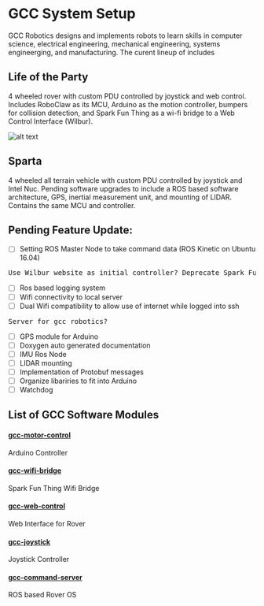 # GCC System Setup

GCC Robotics designs and implements robots to learn skills in computer science, electrical engineering, mechanical engineering, systems engineerging, and manufacturing. The curent lineup of includes

## Life of the Party
4 wheeled rover with custom PDU controlled by joystick and web control. Includes RoboClaw as its MCU, Arduino as the motion controller, bumpers for collision detection, and Spark Fun Thing as a wi-fi bridge to a Web Control Interface (Wilbur). 

![alt text](https://raw.githubusercontent.com/so0p/gcc-system-setup/master/images/lotp-system.png)

## Sparta 
4 wheeled all terrain vehicle with custom PDU controlled by joystick and Intel Nuc. Pending software upgrades to include a ROS based software architecture, GPS, inertial measurement unit, and mounting of LIDAR. Contains the same MCU and controller. 

## Pending Feature Update:
- [ ] Setting ROS Master Node to take command data (ROS Kinetic on Ubuntu 16.04) 
<pre>Use Wilbur website as initial controller? Deprecate Spark Fun Thing?</pre>
- [ ] Ros based logging system
- [ ] Wifi connectivity to local server
- [ ] Dual Wifi compatibility to allow use of internet while logged into ssh
<pre>Server for gcc robotics? </pre>
- [ ] GPS module for Arduino
- [ ] Doxygen auto generated documentation
- [ ] IMU Ros Node
- [ ] LIDAR mounting
- [ ] Implementation of Protobuf messages
- [ ] Organize libariries to fit into Arduino
- [ ] Watchdog

## List of GCC Software Modules
#### [gcc-motor-control](https://github.com/so0p/gcc-motor-control)
Arduino Controller
#### [gcc-wifi-bridge](https://github.com/so0p/gcc-wifi-bridge)
Spark Fun Thing Wifi Bridge
#### [gcc-web-control](https://github.com/so0p/gcc-web-control)
Web Interface for Rover
#### [gcc-joystick](https://github.com/so0p/gcc-joystick)
Joystick Controller
#### [gcc-command-server](https://github.com/so0p/gcc-command-center)
ROS based Rover OS
